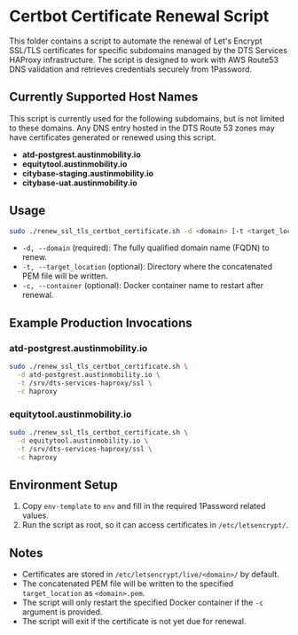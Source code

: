 # Certbot Certificate Renewal Script

This folder contains a script to automate the renewal of Let's Encrypt SSL/TLS certificates for specific subdomains managed by the DTS Services HAProxy infrastructure. The script is designed to work with AWS Route53 DNS validation and retrieves credentials securely from 1Password.

## Currently Supported Host Names

This script is currently used for the following subdomains, but is not limited to these domains. Any DNS entry hosted in the DTS Route 53 zones may have certificates generated or renewed using this script.

- **atd-postgrest.austinmobility.io**
- **equitytool.austinmobility.io**
- **citybase-staging.austinmobility.io**
- **citybase-uat.austinmobility.io**

## Usage

```bash
sudo ./renew_ssl_tls_certbot_certificate.sh -d <domain> [-t <target_location>] [-c <container_name>]
```

- `-d, --domain` (required): The fully qualified domain name (FQDN) to renew.
- `-t, --target_location` (optional): Directory where the concatenated PEM file will be written.
- `-c, --container` (optional): Docker container name to restart after renewal.

## Example Production Invocations

### atd-postgrest.austinmobility.io

```bash
sudo ./renew_ssl_tls_certbot_certificate.sh \
  -d atd-postgrest.austinmobility.io \
  -t /srv/dts-services-haproxy/ssl \
  -c haproxy
```

### equitytool.austinmobility.io

```bash
sudo ./renew_ssl_tls_certbot_certificate.sh \
  -d equitytool.austinmobility.io \
  -t /srv/dts-services-haproxy/ssl \
  -c haproxy
```

## Environment Setup

1. Copy `env-template` to `env` and fill in the required 1Password related values.
2. Run the script as root, so it can access certificates in `/etc/letsencrypt/`.

## Notes

- Certificates are stored in `/etc/letsencrypt/live/<domain>/` by default.
- The concatenated PEM file will be written to the specified `target_location` as `<domain>.pem`.
- The script will only restart the specified Docker container if the `-c` argument is provided.
- The script will exit if the certificate is not yet due for renewal.
